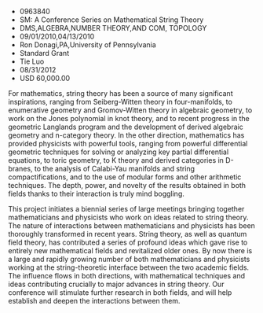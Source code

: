 
* 0963840
* SM: A Conference Series on Mathematical String Theory
* DMS,ALGEBRA,NUMBER THEORY,AND COM, TOPOLOGY
* 09/01/2010,04/13/2010
* Ron Donagi,PA,University of Pennsylvania
* Standard Grant
* Tie Luo
* 08/31/2012
* USD 60,000.00

For mathematics, string theory has been a source of many significant
inspirations, ranging from Seiberg-Witten theory in four-manifolds, to
enumerative geometry and Gromov-Witten theory in algebraic geometry, to work on
the Jones polynomial in knot theory, and to recent progress in the geometric
Langlands program and the development of derived algebraic geometry and
n-category theory. In the other direction, mathematics has provided physicists
with powerful tools, ranging from powerful differential geometric techniques for
solving or analyzing key partial differential equations, to toric geometry, to K
theory and derived categories in D-branes, to the analysis of Calabi-Yau
manifolds and string compactifications, and to the use of modular forms and
other arithmetic techniques. The depth, power, and novelty of the results
obtained in both fields thanks to their interaction is truly mind boggling.

This project initiates a biennial series of large meetings bringing together
mathematicians and physicists who work on ideas related to string theory. The
nature of interactions between mathematicians and physicists has been thoroughly
transformed in recent years. String theory, as well as quantum field theory, has
contributed a series of profound ideas which gave rise to entirely new
mathematical fields and revitalized older ones. By now there is a large and
rapidly growing number of both mathematicians and physicists working at the
string-theoretic interface between the two academic fields. The influence flows
in both directions, with mathematical techniques and ideas contributing
crucially to major advances in string theory. Our conference will stimulate
further research in both fields, and will help establish and deepen the
interactions between them.
